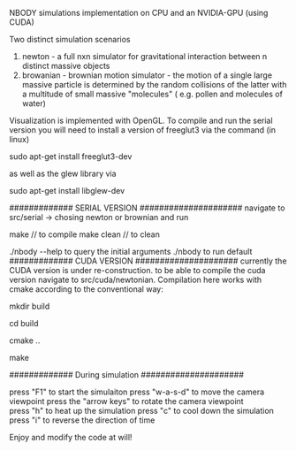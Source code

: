 NBODY simulations implementation on CPU and an NVIDIA-GPU (using CUDA)

Two distinct simulation scenarios
1) newton - a full nxn simulator for gravitational interaction between n distinct massive objects
2) browanian - brownian motion simulator - the motion of a single large massive particle is determined by the random collisions of the latter with a multitude of small massive "molecules" ( e.g. pollen and molecules of water)

Visualization is implemented with OpenGL. To compile and run the serial version you will need to install a 
version of freeglut3 via the command (in linux)
 
sudo apt-get install freeglut3-dev

as well as the glew library via 

sudo apt-get install libglew-dev

############# SERIAL VERSION #####################
navigate to src/serial -> chosing newton or brownian and run 

make // to compile 
make clean // to clean 

./nbody --help to query the initial arguments 
./nbody to run default 
############# CUDA VERSION #####################
currently the CUDA version is under re-construction. to be able to compile the cuda version navigate to
src/cuda/newtonian. Compilation here works with cmake according to the conventional way:

mkdir build

cd build 

cmake .. 

make

############# During simulation #####################

press "F1" to start the simulaiton 
press "w-a-s-d" to move the camera viewpoint
press the "arrow keys" to rotate the camera viewpoint  
press "h" to heat up the simulation
press "c" to cool down the simulation
press "i" to reverse the direction of time 

Enjoy and modify the code at will! 
